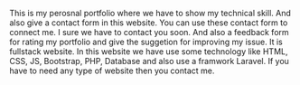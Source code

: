 This is my perosnal portfolio where we have to show my technical skill.
And also give a contact form in this website. You can use these contact form to connect me.
I sure we have to contact you soon.
And also a feedback form for rating my portfolio and give the suggetion for improving my issue.
It is fullstack website. In this website we have use some technology like HTML, CSS, JS, Bootstrap, PHP, Database and also use a framwork Laravel.
If you have to need any type of website then you contact me.
